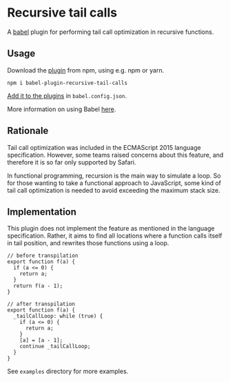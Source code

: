 # Recursive tail calls

A [babel](https://babeljs.io/) plugin for performing tail call optimization in
recursive functions.

## Usage

Download the
[plugin](https://www.npmjs.com/package/babel-plugin-recursive-tail-calls) from
npm, using e.g. npm or yarn.

```
npm i babel-plugin-recursive-tail-calls
```

[Add it to the plugins](https://babeljs.io/docs/plugins) in `babel.config.json`.

More information on using Babel [here](https://babeljs.io/docs/usage).

## Rationale

Tail call optimization was included in the ECMAScript 2015 language
specification. However, some teams raised concerns about this feature, and
therefore it is so far only supported by Safari.

In functional programming, recursion is the main way to simulate a loop. So for
those wanting to take a functional approach to JavaScript, some kind of tail call
optimization is needed to avoid exceeding the maximum stack size.

## Implementation

This plugin does not implement the feature as mentioned in the language
specification. Rather, it aims to find all locations where a function calls
itself in tail position, and rewrites those functions using a loop.

```
// before transpilation
export function f(a) {
  if (a <= 0) {
    return a;
  }
  return f(a - 1);
}

// after transpilation
export function f(a) {
  _tailCallLoop: while (true) {
    if (a <= 0) {
      return a;
    }
    [a] = [a - 1];
    continue _tailCallLoop;
  }
}
```

See `examples` directory for more examples.
